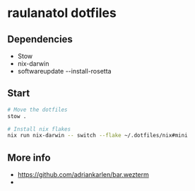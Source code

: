 # raulanatol dotfiles


## Dependencies

- Stow
- nix-darwin
- softwareupdate --install-rosetta

## Start

```sh
# Move the dotfiles
stow .

# Install nix flakes
nix run nix-darwin -- switch --flake ~/.dotfiles/nix#mini
```



## More info 

- https://github.com/adriankarlen/bar.wezterm
- 
